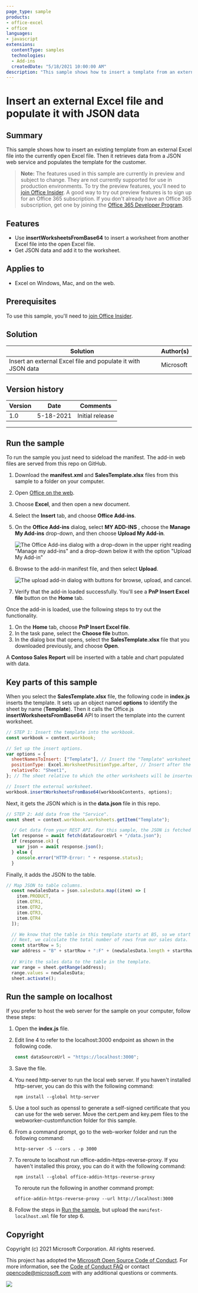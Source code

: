 ```yaml
---
page_type: sample
products:
- office-excel
- office
languages:
- javascript
extensions:
  contentType: samples
  technologies:
  - Add-ins
  createdDate: "5/18/2021 10:00:00 AM"
description: "This sample shows how to insert a template from an external Excel file and populate it with JSON data."
---
```


# Insert an external Excel file and populate it with JSON data

## Summary

This sample shows how to insert an existing template from an external Excel file into the currently open Excel file. Then it retrieves data from a JSON web service and populates the template for the customer.

> **Note:** The features used in this sample are currently in preview and subject to change. They are not currently supported for use in production environments. To try the preview features, you'll need to [join Office Insider](https://insider.office.com/join). A good way to try out preview features is to sign up for an Office 365 subscription. If you don't already have an Office 365 subscription, get one by joining the [Office 365 Developer Program](https://developer.microsoft.com/office/dev-program).

## Features

- Use **insertWorksheetsFromBase64** to insert a worksheet from another Excel file into the open Excel file.
- Get JSON data and add it to the worksheet.

## Applies to

- Excel on Windows, Mac, and on the web.

## Prerequisites

To use this sample, you'll need to [join Office Insider](https://insider.office.com/join).

## Solution

Solution | Author(s)
---------|----------
Insert an external Excel file and populate it with JSON data | Microsoft

## Version history

Version  | Date | Comments
---------| -----| --------
1.0 | 5-18-2021 | Initial release

----------

## Run the sample

To run the sample you just need to sideload the manifest. The add-in web files are served from this repo on GitHub.

1. Download the **manifest.xml** and **SalesTemplate.xlsx** files from this sample to a folder on your computer.
1. Open [Office on the web](https://www.office.com/).
1. Choose **Excel**, and then open a new document.
1. Select the **Insert** tab, and choose **Office Add-ins**.
1. On the **Office Add-ins** dialog, select **MY ADD-INS** , choose the **Manage My Add-ins** drop-down, and then choose **Upload My Add-in**.
    
    ![The Office Add-ins dialog with a drop-down in the upper right reading "Manage my add-ins" and a drop-down below it with the option "Upload My Add-in"](../../images/office-add-ins-my-account.png)
    
1. Browse to the add-in manifest file, and then select **Upload**.
    
    ![The upload add-in dialog with buttons for browse, upload, and cancel.](../../images/upload-add-in.png)
    
1. Verify that the add-in loaded successfully. You'll see a **PnP Insert Excel file** button on the **Home** tab.

Once the add-in is loaded, use the following steps to try out the functionality.

1. On the **Home** tab, choose **PnP Insert Excel file**.
1. In the task pane, select the **Choose file** button.
1. In the dialog box that opens, select the **SalesTemplate.xlsx** file that you downloaded previously, and choose **Open**.

A **Contoso Sales Report** will be inserted with a table and chart populated with data.

## Key parts of this sample

When you select the **SalesTemplate.xlsx** file, the following code in **index.js** inserts the template. It sets up an object named **options** to identify the sheet by name (**Template**). Then it calls the Office.js **insertWorksheetsFromBase64** API to insert the template into the current worksheet.

```javascript
// STEP 1: Insert the template into the workbook.
const workbook = context.workbook;

// Set up the insert options.
var options = {
  sheetNamesToInsert: ["Template"], // Insert the "Template" worksheet from the source workbook.
  positionType: Excel.WorksheetPositionType.after, // Insert after the `relativeTo` sheet.
  relativeTo: "Sheet1",
}; // The sheet relative to which the other worksheets will be inserted. Used with `positionType`.

// Insert the external worksheet.
workbook.insertWorksheetsFromBase64(workbookContents, options);
```

Next, it gets the JSON which is in the **data.json** file in this repo.

```javascript
// STEP 2: Add data from the "Service".
const sheet = context.workbook.worksheets.getItem("Template");

  // Get data from your REST API. For this sample, the JSON is fetched from a file in the repo.
  let response = await fetch(dataSourceUrl + "/data.json");
  if (response.ok) {
    var json = await response.json();
  } else {
    console.error("HTTP-Error: " + response.status);
  }
```

Finally, it adds the JSON to the table.

```javascript
// Map JSON to table columns.
  const newSalesData = json.salesData.map((item) => [
    item.PRODUCT,
    item.QTR1,
    item.QTR2,
    item.QTR3,
    item.QTR4
  ]);

  // We know that the table in this template starts at B5, so we start with that.
  // Next, we calculate the total number of rows from our sales data.
  const startRow = 5;
  var address = "B" + startRow + ":F" + (newSalesData.length + startRow - 1);
      
  // Write the sales data to the table in the template.
  var range = sheet.getRange(address);
  range.values = newSalesData;
  sheet.activate();
```

## Run the sample on localhost

If you prefer to host the web server for the sample on your computer, follow these steps:

1. Open the **index.js** file.
1. Edit line 4 to refer to the localhost:3000 endpoint as shown in the following code.
    
    ```javascript
    const dataSourceUrl = "https://localhost:3000";
    ```
    
1. Save the file.
1. You need http-server to run the local web server. If you haven't installed http-server, you can do this with the following command:
    
    ```console
    npm install --global http-server
    ```
    
1. Use a tool such as openssl to generate a self-signed certificate that you can use for the web server. Move the cert.pem and key.pem files to the webworker-customfunction folder for this sample.
1. From a command prompt, go to the web-worker folder and run the following command:
    
    ```console
    http-server -S --cors . -p 3000
    ```
    
1. To reroute to localhost run office-addin-https-reverse-proxy. If you haven't installed this proxy, you can do it with the following command:
    
    ```console
    npm install --global office-addin-https-reverse-proxy
    ```
    
    To reroute run the following in another command prompt:
    
    ```console
    office-addin-https-reverse-proxy --url http://localhost:3000
    ```
    
1. Follow the steps in [Run the sample](https://github.com/OfficeDev/PnP-OfficeAddins/tree/main/Samples/excel-keyboard-shortcuts#run-the-sample), but upload the `manifest-localhost.xml` file for step 6.

## Copyright

Copyright (c) 2021 Microsoft Corporation. All rights reserved.

This project has adopted the [Microsoft Open Source Code of Conduct](https://opensource.microsoft.com/codeofconduct/). For more information, see the [Code of Conduct FAQ](https://opensource.microsoft.com/codeofconduct/faq/) or contact [opencode@microsoft.com](mailto:opencode@microsoft.com) with any additional questions or comments.

<img src="https://telemetry.sharepointpnp.com/pnp-officeaddins/samples/excel-insert-external-file" />
